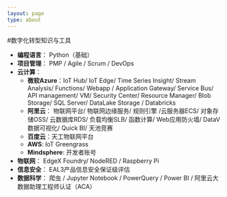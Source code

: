 ```yaml
---
layout: page
type: about
---
```

#数字化转型知识与工具
- **编程语言**： Python（基础）
- **项目管理**： PMP / Agile / Scrum / DevOps
- **云计算**： 
  - **微软Azure**：IoT Hub/ IoT Edge/ Time Series Insight/ Stream Analysis/ Functions/ Webapp / Application Gateway/ Service Bus/ API management/ VM/ Security Center/ Resource Manager/ Blob Storage/ SQL Server/ DataLake Storage / Databricks
  - **阿里云**： 物联网平台/ 物联网边缘服务/ 规则引擎 /云服务器ECS/ 对象存储OSS/ 云数据库RDS/ 负载均衡SLB/ 函数计算/ Web应用防火墙/ DataV数据可视化/ Quick BI/ 天池竞赛
  - **百度云**：天工物联网平台
  - **AWS**: IoT Greengrass
  - **Mindsphere**: 开发者账号
- **物联网**： EdgeX Foundry/ NodeRED / Raspberry Pi 
- **信息安全**： EAL3产品信息安全保证级评估
- **数据科学**： 爬虫 / Jupyter Notebook / PowerQuery / Power BI / 阿里云大数据助理工程师认证（ACA）

